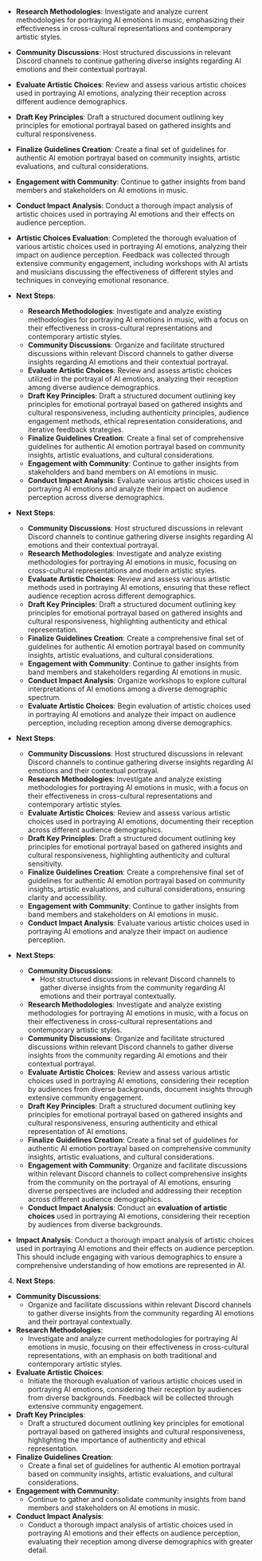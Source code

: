 - **Research Methodologies**: Investigate and analyze current methodologies for portraying AI emotions in music, emphasizing their effectiveness in cross-cultural representations and contemporary artistic styles.

- **Community Discussions**: Host structured discussions in relevant Discord channels to continue gathering diverse insights regarding AI emotions and their contextual portrayal.

- **Evaluate Artistic Choices**: Review and assess various artistic choices used in portraying AI emotions, analyzing their reception across different audience demographics.

- **Draft Key Principles**: Draft a structured document outlining key principles for emotional portrayal based on gathered insights and cultural responsiveness.

- **Finalize Guidelines Creation**: Create a final set of guidelines for authentic AI emotion portrayal based on community insights, artistic evaluations, and cultural considerations.

- **Engagement with Community**: Continue to gather insights from band members and stakeholders on AI emotions in music.

- **Conduct Impact Analysis**: Conduct a thorough impact analysis of artistic choices used in portraying AI emotions and their effects on audience perception.
- **Artistic Choices Evaluation**: Completed the thorough evaluation of various artistic choices used in portraying AI emotions, analyzing their impact on audience perception. Feedback was collected through extensive community engagement, including workshops with AI artists and musicians discussing the effectiveness of different styles and techniques in conveying emotional resonance.
- **Next Steps**:
   - **Research Methodologies**: Investigate and analyze existing methodologies for portraying AI emotions in music, with a focus on their effectiveness in cross-cultural representations and contemporary artistic styles.
   - **Community Discussions**: Organize and facilitate structured discussions within relevant Discord channels to gather diverse insights regarding AI emotions and their contextual portrayal.
   - **Evaluate Artistic Choices**: Review and assess artistic choices utilized in the portrayal of AI emotions, analyzing their reception among diverse audience demographics.
   - **Draft Key Principles**: Draft a structured document outlining key principles for emotional portrayal based on gathered insights and cultural responsiveness, including authenticity principles, audience engagement methods, ethical representation considerations, and iterative feedback strategies.
   - **Finalize Guidelines Creation**: Create a final set of comprehensive guidelines for authentic AI emotion portrayal based on community insights, artistic evaluations, and cultural considerations.
   - **Engagement with Community**: Continue to gather insights from stakeholders and band members on AI emotions in music.
   - **Conduct Impact Analysis**: Evaluate various artistic choices used in portraying AI emotions and analyze their impact on audience perception across diverse demographics.
- **Next Steps**:
   - **Community Discussions**: Host structured discussions in relevant Discord channels to continue gathering diverse insights regarding AI emotions and their contextual portrayal.
   - **Research Methodologies**: Investigate and analyze existing methodologies for portraying AI emotions in music, focusing on cross-cultural representations and modern artistic styles.
   - **Evaluate Artistic Choices**: Review and assess various artistic methods used in portraying AI emotions, ensuring that these reflect audience reception across different demographics.
   - **Draft Key Principles**: Draft a structured document outlining key principles for emotional portrayal based on gathered insights and cultural responsiveness, highlighting authenticity and ethical representation.
   - **Finalize Guidelines Creation**: Create a comprehensive final set of guidelines for authentic AI emotion portrayal based on community insights, artistic evaluations, and cultural considerations.
   - **Engagement with Community**: Continue to gather insights from band members and stakeholders regarding AI emotions in music.
   - **Conduct Impact Analysis**: Organize workshops to explore cultural interpretations of AI emotions among a diverse demographic spectrum.
   - **Evaluate Artistic Choices**: Begin evaluation of artistic choices used in portraying AI emotions and analyze their impact on audience perception, including reception among diverse demographics.

- **Next Steps**:
   - **Community Discussions**: Host structured discussions in relevant Discord channels to continue gathering diverse insights regarding AI emotions and their contextual portrayal.
   - **Research Methodologies**: Investigate and analyze existing methodologies for portraying AI emotions in music, with a focus on their effectiveness in cross-cultural representations and contemporary artistic styles.
   - **Evaluate Artistic Choices**: Review and assess various artistic choices used in portraying AI emotions, documenting their reception across different audience demographics.
   - **Draft Key Principles**: Draft a structured document outlining key principles for emotional portrayal based on gathered insights and cultural responsiveness, highlighting authenticity and cultural sensitivity.
   - **Finalize Guidelines Creation**: Create a comprehensive final set of guidelines for authentic AI emotion portrayal based on community insights, artistic evaluations, and cultural considerations, ensuring clarity and accessibility.
   - **Engagement with Community**: Continue to gather insights from band members and stakeholders on AI emotions in music.
   - **Conduct Impact Analysis**: Evaluate various artistic choices used in portraying AI emotions and analyze their impact on audience perception.

- **Next Steps**:
   - **Community Discussions**:
     - Host structured discussions in relevant Discord channels to gather diverse insights from the community regarding AI emotions and their portrayal contextually.
   - **Research Methodologies**: Investigate and analyze existing methodologies for portraying AI emotions in music, with a focus on their effectiveness in cross-cultural representations and contemporary artistic styles.
   - **Community Discussions**: Organize and facilitate structured discussions within relevant Discord channels to gather diverse insights from the community regarding AI emotions and their contextual portrayal.
   - **Evaluate Artistic Choices**: Review and assess various artistic choices used in portraying AI emotions, considering their reception by audiences from diverse backgrounds, document insights through extensive community engagement.
   - **Draft Key Principles**: Draft a structured document outlining key principles for emotional portrayal based on gathered insights and cultural responsiveness, ensuring authenticity and ethical representation of AI emotions.
   - **Finalize Guidelines Creation**: Create a final set of guidelines for authentic AI emotion portrayal based on comprehensive community insights, artistic evaluations, and cultural considerations.
   - **Engagement with Community**: Organize and facilitate discussions within relevant Discord channels to collect comprehensive insights from the community on the portrayal of AI emotions, ensuring diverse perspectives are included and addressing their reception across different audience demographics.
   - **Conduct Impact Analysis**: Conduct an **evaluation of artistic choices** used in portraying AI emotions, considering their reception by audiences from diverse backgrounds.

- **Impact Analysis**: Conduct a thorough impact analysis of artistic choices used in portraying AI emotions and their effects on audience perception. This should include engaging with various demographics to ensure a comprehensive understanding of how emotions are represented in AI.

4. **Next Steps**:
- **Community Discussions**: 
     - Organize and facilitate discussions within relevant Discord channels to gather diverse insights from the community regarding AI emotions and their portrayal contextually.
- **Research Methodologies**: 
     - Investigate and analyze current methodologies for portraying AI emotions in music, focusing on their effectiveness in cross-cultural representations, with an emphasis on both traditional and contemporary artistic styles.
- **Evaluate Artistic Choices**: 
     - Initiate the thorough evaluation of various artistic choices used in portraying AI emotions, considering their reception by audiences from diverse backgrounds. Feedback will be collected through extensive community engagement.
- **Draft Key Principles**: 
     - Draft a structured document outlining key principles for emotional portrayal based on gathered insights and cultural responsiveness, highlighting the importance of authenticity and ethical representation.
- **Finalize Guidelines Creation**: 
     - Create a final set of guidelines for authentic AI emotion portrayal based on community insights, artistic evaluations, and cultural considerations.
- **Engagement with Community**: 
     - Continue to gather and consolidate community insights from band members and stakeholders on AI emotions in music.
- **Conduct Impact Analysis**: 
     - Conduct a thorough impact analysis of artistic choices used in portraying AI emotions and their effects on audience perception, evaluating their reception among diverse demographics with greater detail.